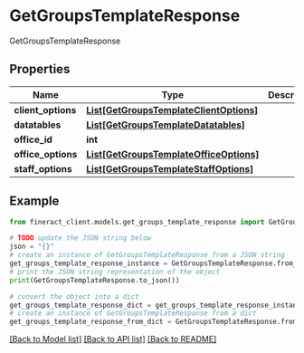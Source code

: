 # GetGroupsTemplateResponse

GetGroupsTemplateResponse

## Properties

Name | Type | Description | Notes
------------ | ------------- | ------------- | -------------
**client_options** | [**List[GetGroupsTemplateClientOptions]**](GetGroupsTemplateClientOptions.md) |  | [optional] 
**datatables** | [**List[GetGroupsTemplateDatatables]**](GetGroupsTemplateDatatables.md) |  | [optional] 
**office_id** | **int** |  | [optional] 
**office_options** | [**List[GetGroupsTemplateOfficeOptions]**](GetGroupsTemplateOfficeOptions.md) |  | [optional] 
**staff_options** | [**List[GetGroupsTemplateStaffOptions]**](GetGroupsTemplateStaffOptions.md) |  | [optional] 

## Example

```python
from fineract_client.models.get_groups_template_response import GetGroupsTemplateResponse

# TODO update the JSON string below
json = "{}"
# create an instance of GetGroupsTemplateResponse from a JSON string
get_groups_template_response_instance = GetGroupsTemplateResponse.from_json(json)
# print the JSON string representation of the object
print(GetGroupsTemplateResponse.to_json())

# convert the object into a dict
get_groups_template_response_dict = get_groups_template_response_instance.to_dict()
# create an instance of GetGroupsTemplateResponse from a dict
get_groups_template_response_from_dict = GetGroupsTemplateResponse.from_dict(get_groups_template_response_dict)
```
[[Back to Model list]](../README.md#documentation-for-models) [[Back to API list]](../README.md#documentation-for-api-endpoints) [[Back to README]](../README.md)


